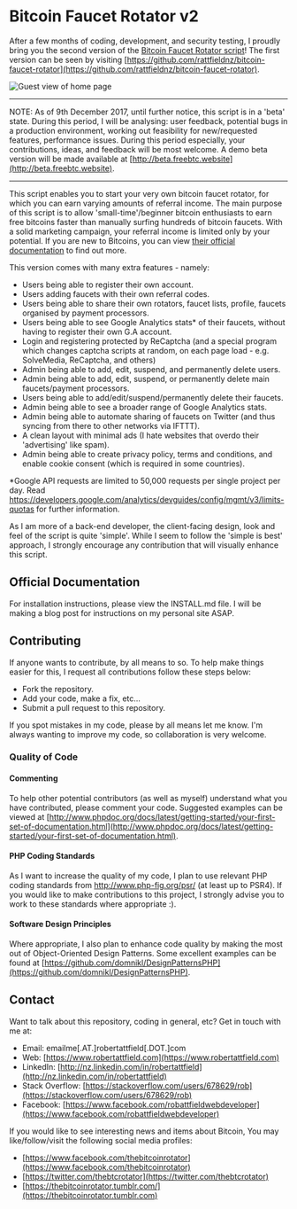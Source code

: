 # Bitcoin Faucet Rotator v2

After a few months of coding, development, and security testing, I proudly bring you the second version of the [Bitcoin Faucet Rotator script](http://beta.freebtc.website)! The first version can be seen by visiting [https://github.com/rattfieldnz/bitcoin-faucet-rotator](https://github.com/rattfieldnz/bitcoin-faucet-rotator).

![Guest view of home page](https://i.imgur.com/gx2YfnQ.png)

___
NOTE: As of 9th December 2017, until further notice, this script is in a 'beta' state. During this period, I will be analysing: user feedback, potential bugs in a production environment, working out feasibility for new/requested features, performance issues. During this period especially, your contributions, ideas, and feedback will be most welcome. A demo beta version will be made available at [http://beta.freebtc.website](http://beta.freebtc.website).
___

This script enables you to start your very own bitcoin faucet rotator, for which you can earn varying amounts of referral income. The main purpose of this script is to allow 'small-time'/beginner bitcoin enthusiasts to earn free bitcoins faster than manually surfing hundreds of bitcoin faucets. With a solid marketing campaign, your referral income is limited only by your potential. If you are new to Bitcoins, you can view [their official documentation](https://bitcoin.org/en/) to find out more. 

This version comes with many extra features - namely:

- Users being able to register their own account.
- Users adding faucets with their own referral codes.
- Users being able to share their own rotators, faucet lists, profile, faucets organised by payment processors.
- Users being able to see Google Analytics stats* of their faucets, without having to register their own G.A account.
- Login and registering protected by ReCaptcha (and a special program which changes captcha scripts at random, on each page load - e.g. SolveMedia, ReCaptcha, and others)
- Admin being able to add, edit, suspend, and permanently delete users.
- Admin being able to add, edit, suspend, or permanently delete main faucets/payment processors.
- Users being able to add/edit/suspend/permanently delete their faucets.
- Admin being able to see a broader range of Google Analytics stats.
- Admin being able to automate sharing of faucets on Twitter (and thus syncing from there to other networks via IFTTT).
- A clean layout with minimal ads (I hate websites that overdo their 'advertising' like spam).
- Admin being able to create privacy policy, terms and conditions, and enable cookie consent (which is required in some countries).

*Google API requests are limited to 50,000 requests per single project per day. Read https://developers.google.com/analytics/devguides/config/mgmt/v3/limits-quotas for further information.

As I am more of a back-end developer, the client-facing design, look and feel of the script is quite 'simple'. While I seem to follow the 'simple is best' approach, I strongly encourage any contribution that will visually enhance this script.

## Official Documentation 

For installation instructions, please view the INSTALL.md file. I will be making a blog post for instructions on my personal site ASAP.

## Contributing 

If anyone wants to contribute, by all means to so. To help make things easier for this, I request all contributions follow these steps below:

- Fork the repository.
- Add your code, make a fix, etc...
- Submit a pull request to this repository.

If you spot mistakes in my code, please by all means let me know. I'm always wanting to improve my code, so collaboration is very welcome.

### Quality of Code

#### Commenting 

To help other potential contributors (as well as myself) understand what you have contributed, please comment your code. Suggested examples can be viewed at [http://www.phpdoc.org/docs/latest/getting-started/your-first-set-of-documentation.html](http://www.phpdoc.org/docs/latest/getting-started/your-first-set-of-documentation.html).

#### PHP Coding Standards

As I want to increase the quality of my code, I plan to use relevant PHP coding standards from http://www.php-fig.org/psr/ (at least up to PSR4). If you would like to make contributions to this project, I strongly advise you to work to these standards where appropriate :).

#### Software Design Principles

Where appropriate, I also plan to enhance code quality by making the most out of Object-Oriented Design Patterns. Some excellent examples can be found at [https://github.com/domnikl/DesignPatternsPHP](https://github.com/domnikl/DesignPatternsPHP).

## Contact

Want to talk about this repository, coding in general, etc? Get in touch with me at:

- Email: emailme[.AT.]robertattfield[.DOT.]com
- Web: [https://www.robertattfield.com](https://www.robertattfield.com)
- LinkedIn: [http://nz.linkedin.com/in/robertattfield](http://nz.linkedin.com/in/robertattfield)
- Stack Overflow: [https://stackoverflow.com/users/678629/rob](https://stackoverflow.com/users/678629/rob)
- Facebook: [https://www.facebook.com/robattfieldwebdeveloper](https://www.facebook.com/robattfieldwebdeveloper)

If you would like to see interesting news and items about Bitcoin, You may like/follow/visit the following social media profiles:

- [https://www.facebook.com/thebitcoinrotator](https://www.facebook.com/thebitcoinrotator)
- [https://twitter.com/thebtcrotator](https://twitter.com/thebtcrotator) 
- [https://thebitcoinrotator.tumblr.com/](https://thebitcoinrotator.tumblr.com)
